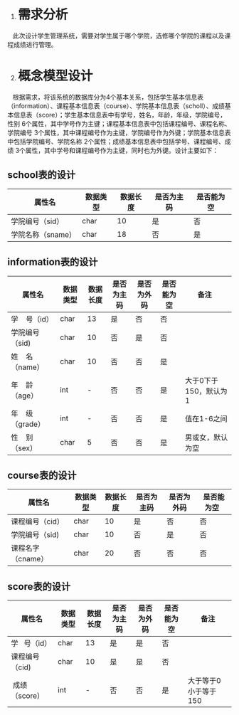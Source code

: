 1. # 需求分析 

   此次设计学生管理系统，需要对学生属于哪个学院，选修哪个学院的课程以及课程成绩进行管理。
   
 2. # 概念模型设计
 
    根据需求，将该系统的数据库分为4个基本关系，包括学生基本信息表（information）、课程基本信息表（course）、学院基本信息表（scholl）、成绩基本信息表（score）；学生基本信息表中有学号，姓名，年龄，年级，学院编号，性别 6个属性，其中学号作为主键；课程基本信息表中包括课程编号、课程名称、学院编号 3个属性，其中课程编号作为主键，学院编号作为外键；学院基本信息表中包括学院编号、学院名称 2个属性；成绩基本信息表中包括学号、课程编号、成绩 3个属性，其中学号和课程编号作为主键，同时也为外键。设计主要如下：
    
 ## school表的设计
 
   属性名 |数据类型 | 数据长度 |是否为主码 |是否能为空
   -------|-------|---------|---------|---------
   学院编号（sid）|char |10|是|否|
   学院名称（sname）|char |18|否|是|
 
  
## information表的设计
  属性名 | 数据类型 | 数据长度 | 是否为主码 | 是否为外码| 是否能为空|备注  
  ------|---------|---------|-----------|--------|-------- |------
  学    号（id）|char| 13 |是|否|否
  学院编号（sid) | char |10 |否|是|否
  姓    名（name）|char |10|否|否|是
  年    龄（age）|int|-|否|否|是|大于0下于150，默认为1
  年    级（grade）|int|-|否|否|是|值在1-6之间
  性    别（sex）|char|5|否|否|是|男或女，默认为空
  
  ## course表的设计
  
  属性名 | 数据类型 | 数据长度 | 是否为主码 | 是否为外码| 是否能为空  
  ------|---------|---------|-----------|--------|-------- 
  课程编号（cid）|char| 10 |是|否|否
  学院编号（sid) | char |10 |否|是|否
  课程名字（cname）|char|20|否|否|否
  
  
  ## score表的设计
  
  属性名 | 数据类型 | 数据长度 | 是否为主码 | 是否为外码| 是否能为空|备注
  ------|---------|---------|-----------|--------|--------|--------
  学   号（id）|char| 13|是|是|否
  课程编号（cid) | char |10 |是|是|否
  成绩（score）|int|-|否|否|是|大于等于0 小于等于150
  
